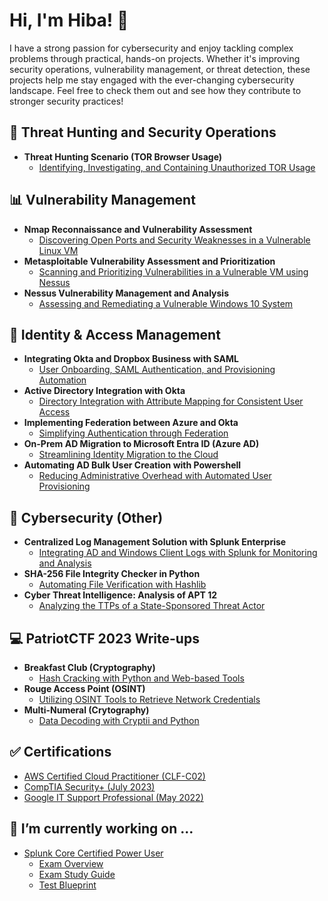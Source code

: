 <h1>Hi, I'm Hiba! 👋</h1>
I have a strong passion for cybersecurity and enjoy tackling complex problems through practical, hands-on projects. Whether it's improving security operations, vulnerability management, or threat detection, these projects help me stay engaged with the ever-changing cybersecurity landscape. Feel free to check them out and see how they contribute to stronger security practices!

<h2>🚨 Threat Hunting and Security Operations</h2>
 
- <b>Threat Hunting Scenario (TOR Browser Usage)</b> 
  - [Identifying, Investigating, and Containing Unauthorized TOR Usage](https://github.com/hibahmad30/threat-hunting-scenario-tor)
 
 <h2>📊 Vulnerability Management</h2>
 
- <b>Nmap Reconnaissance and Vulnerability Assessment</b> 
  - [Discovering Open Ports and Security Weaknesses in a Vulnerable Linux VM](https://github.com/hibahmad30/NmapAnalysis)
- <b>Metasploitable Vulnerability Assessment and Prioritization</b> 
  - [Scanning and Prioritizing Vulnerabilities in a Vulnerable VM using Nessus](https://github.com/hibahmad30/MetasploitVulnAnalysis)
- <b>Nessus Vulnerability Management and Analysis </b> 
  - [Assessing and Remediating a Vulnerable Windows 10 System](https://github.com/hibahmad30/NessusVulnManagement)
    
<h2>🔑 Identity & Access Management</h2>

- <b>Integrating Okta and Dropbox Business with SAML</b> 
  - [User Onboarding, SAML Authentication, and Provisioning Automation](https://github.com/hibahmad30/OktaAdministration)
- <b>Active Directory Integration with Okta</b>  
  - [Directory Integration with Attribute Mapping for Consistent User Access](https://github.com/hibahmad30/OktaAD)
- <b>Implementing Federation between Azure and Okta </b> 
  - [Simplifying Authentication through Federation](https://github.com/hibahmad30/AzureOktaFederation)
- <b>On-Prem AD Migration to Microsoft Entra ID (Azure AD)</b>
  - [Streamlining Identity Migration to the Cloud](https://github.com/hibahmad30/ActiveDirectoryMigration/)
- <b>Automating AD Bulk User Creation with Powershell</b>
  - [Reducing Administrative Overhead with Automated User Provisioning](https://github.com/hibahmad30/ADAutomation)
  
<h2>🔐 Cybersecurity (Other)</h2>

- <b>Centralized Log Management Solution with Splunk Enterprise </b> 
  - [Integrating AD and Windows Client Logs with Splunk for Monitoring and Analysis](https://github.com/hibahmad30/SplunkConfig)
- <b>SHA-256 File Integrity Checker in Python </b>
  - [Automating File Verification with Hashlib](https://github.com/hibahmad30/FileIntegrityChecker/)
- <b>Cyber Threat Intelligence: Analysis of APT 12 </b>
  - [Analyzing the TTPs of a State-Sponsored Threat Actor](https://github.com/hibahmad30/APT12Analysis)

<h2>💻 PatriotCTF 2023 Write-ups </h2>

- <b>Breakfast Club (Cryptography) </b>
  - [Hash Cracking with Python and Web-based Tools](https://github.com/hibahmad30/BreakfastClubCTF/)
- <b>Rouge Access Point (OSINT) </b> 
  - [Utilizing OSINT Tools to Retrieve Network Credentials](https://github.com/hibahmad30/RougeAccessPointCTF)
- <b>Multi-Numeral (Crytography) </b>
  - [Data Decoding with Cryptii and Python](https://github.com/hibahmad30/MultiNumeralCTF)

<h2>✅ Certifications </h2>

- [AWS Certified Cloud Practitioner (CLF-C02)](https://www.credly.com/badges/8b22d5e7-9278-4cf5-bfd0-dd960c81f4c4/public_url)
- [CompTIA Security+ (July 2023)](https://www.credly.com/badges/d56d4ad1-9aee-4157-bb54-5c0ef0918b14/public_url)
- [Google IT Support Professional (May 2022)](https://coursera.org/share/06a1535f821a4e59c3df0db2ced95cf6)

<h2>📝 I’m currently working on ... </h2>

- [Splunk Core Certified Power User](https://www.splunk.com/en_us/training/certification-track/splunk-core-certified-power-user.html)
    - [Exam Overview](https://www.splunk.com/en_us/pdfs/training/splunk-core-certified-power-user-track.pdf)
    - [Exam Study Guide](https://www.splunk.com/en_us/resources/splunk-certification-exam-study-guide.html)
    - [Test Blueprint](https://www.splunk.com/en_us/pdfs/training/splunk-test-blueprint-power-user.pdf)


<!--

Here are some ideas to get you started:

- 🔭 I’m currently working on ...
- 🌱 I’m currently learning ...
- 👯 I’m looking to collaborate on ...
- 🤔 I’m looking for help with ...
- 💬 Ask me about ...
- 📫 How to reach me: ...
- 😄 Pronouns: ...
- ⚡ Fun fact: ...
-->
